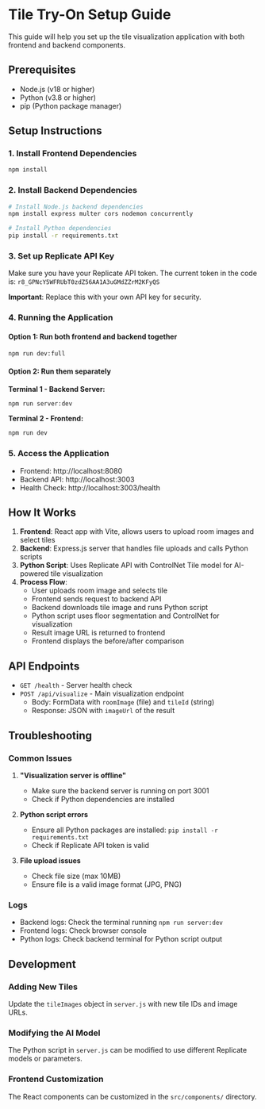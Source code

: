 # Tile Try-On Setup Guide

This guide will help you set up the tile visualization application with both frontend and backend components.

## Prerequisites

- Node.js (v18 or higher)
- Python (v3.8 or higher)
- pip (Python package manager)

## Setup Instructions

### 1. Install Frontend Dependencies

```bash
npm install
```

### 2. Install Backend Dependencies

```bash
# Install Node.js backend dependencies
npm install express multer cors nodemon concurrently

# Install Python dependencies
pip install -r requirements.txt
```

### 3. Set up Replicate API Key

Make sure you have your Replicate API token. The current token in the code is:
`r8_GPNcY5WFRUbT0zdZ56AA1A3uGMdZZrM2KFyQS`

**Important**: Replace this with your own API key for security.

### 4. Running the Application

#### Option 1: Run both frontend and backend together
```bash
npm run dev:full
```

#### Option 2: Run them separately

**Terminal 1 - Backend Server:**
```bash
npm run server:dev
```

**Terminal 2 - Frontend:**
```bash
npm run dev
```

### 5. Access the Application

- Frontend: http://localhost:8080
- Backend API: http://localhost:3003
- Health Check: http://localhost:3003/health

## How It Works

1. **Frontend**: React app with Vite, allows users to upload room images and select tiles
2. **Backend**: Express.js server that handles file uploads and calls Python scripts
3. **Python Script**: Uses Replicate API with ControlNet Tile model for AI-powered tile visualization
4. **Process Flow**:
   - User uploads room image and selects tile
   - Frontend sends request to backend API
   - Backend downloads tile image and runs Python script
   - Python script uses floor segmentation and ControlNet for visualization
   - Result image URL is returned to frontend
   - Frontend displays the before/after comparison

## API Endpoints

- `GET /health` - Server health check
- `POST /api/visualize` - Main visualization endpoint
  - Body: FormData with `roomImage` (file) and `tileId` (string)
  - Response: JSON with `imageUrl` of the result

## Troubleshooting

### Common Issues

1. **"Visualization server is offline"**
   - Make sure the backend server is running on port 3001
   - Check if Python dependencies are installed

2. **Python script errors**
   - Ensure all Python packages are installed: `pip install -r requirements.txt`
   - Check if Replicate API token is valid

3. **File upload issues**
   - Check file size (max 10MB)
   - Ensure file is a valid image format (JPG, PNG)

### Logs

- Backend logs: Check the terminal running `npm run server:dev`
- Frontend logs: Check browser console
- Python logs: Check backend terminal for Python script output

## Development

### Adding New Tiles

Update the `tileImages` object in `server.js` with new tile IDs and image URLs.

### Modifying the AI Model

The Python script in `server.js` can be modified to use different Replicate models or parameters.

### Frontend Customization

The React components can be customized in the `src/components/` directory.
